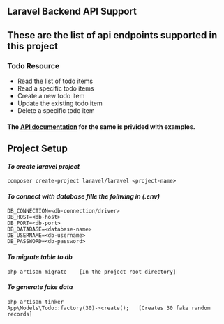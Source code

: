 ## Laravel Backend API Support

## These are the list of api endpoints supported in this project

### Todo Resource

* Read the list of todo items
* Read a specific todo items
* Create a new todo item
* Update the existing todo item
* Delete a specific todo item

#### The [API documentation](https://documenter.getpostman.com/view/23446250/2s7Z13jNjD) for the same is privided with examples.

## Project Setup

#### _To create laravel project_ 

```
composer create-project laravel/laravel <project-name>
```

#### _To connect with database fille the follwing in (.env)_ 

```
DB_CONNECTION=<db-connection/driver>
DB_HOST=<db-host>
DB_PORT=<db-port>
DB_DATABASE=<database-name>
DB_USERNAME=<db-username>
DB_PASSWORD=<db-password>

```

#### _To migrate table to db_ 

```
php artisan migrate    [In the project root directory]
```

#### _To generate fake data_ 

```
php artisan tinker
App\Models\Todo::factory(30)->create();   [Creates 30 fake random records]
```